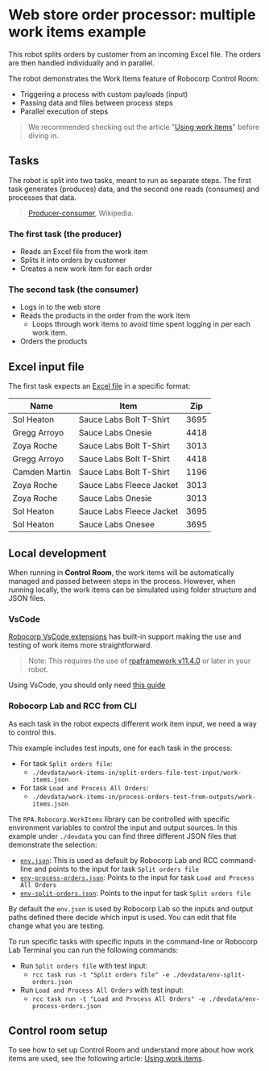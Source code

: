 # Web store order processor: multiple work items example

This robot splits orders by customer from an incoming Excel file. The orders are then handled individually and in parallel.

The robot demonstrates the Work Items feature of Robocorp Control Room:

- Triggering a process with custom payloads (input)
- Passing data and files between process steps
- Parallel execution of steps

> We recommended checking out the article "[Using work items](https://robocorp.com/docs/development-guide/control-room/data-pipeline)" before diving in.

## Tasks

The robot is split into two tasks, meant to run as separate steps. The first task generates (produces) data, and the second one reads (consumes) and processes that data.

> [Producer-consumer](https://en.wikipedia.org/wiki/Producer%E2%80%93consumer_problem), Wikipedia.

### The first task (the producer)

- Reads an Excel file from the work item
- Splits it into orders by customer
- Creates a new work item for each order

### The second task (the consumer)

- Logs in to the web store
- Reads the products in the order from the work item
  - Loops through work items to avoid time spent logging in per each work item.
- Orders the products

## Excel input file

The first task expects an [Excel file](https://github.com/robocorp/example-web-store-work-items/raw/master/devdata/orders.xlsx) in a specific format:

| Name          | Item                     | Zip  |
| ------------- | ------------------------ | ---- |
| Sol Heaton    | Sauce Labs Bolt T-Shirt  | 3695 |
| Gregg Arroyo  | Sauce Labs Onesie        | 4418 |
| Zoya Roche    | Sauce Labs Bolt T-Shirt  | 3013 |
| Gregg Arroyo  | Sauce Labs Bolt T-Shirt  | 4418 |
| Camden Martin | Sauce Labs Bolt T-Shirt  | 1196 |
| Zoya Roche    | Sauce Labs Fleece Jacket | 3013 |
| Zoya Roche    | Sauce Labs Onesie        | 3013 |
| Sol Heaton    | Sauce Labs Fleece Jacket | 3695 |
| Sol Heaton    | Sauce Labs Onesee        | 3695 |


## Local development

When running in **Control Room**, the work items will be automatically managed and passed between steps in the process. However, when running locally, the work items can be simulated using folder structure and JSON files.

### VsCode
[Robocorp VsCode extensions](https://robocorp.com/docs/developer-tools/visual-studio-code/overview) has built-in support making the use and testing of work items more straightforward.

> Note: This requires the use of [rpaframework v11.4.0](https://rpaframework.org/releasenotes.html) or later in your robot.

Using VsCode, you should only need [this guide](https://robocorp.com/docs/developer-tools/visual-studio-code/extension-features#using-work-items)


### Robocorp Lab and RCC from CLI

As each task in the robot expects different work item input, we need a way to control this.

This example includes test inputs, one for each task in the process:
- For task `Split orders file`:
  - `./devdata/work-items-in/split-orders-file-test-input/work-items.json`
- For task `Load and Process All Orders`:
  - `./devdata/work-items-in/process-orders-test-from-outputs/work-items.json`

The `RPA.Robocorp.WorkItems` library can be controlled with specific environment variables to control the input and output sources. In this example under `./devdata` you can find three different JSON files that demonstrate the selection:
- [`env.json`](./devdata/env.json): This is used as default by Robocorp Lab and RCC command-line and points to the input for task `Split orders file`
- [`env-process-orders.json`](./devdata/env-process-orders.json): Points to the input for task `Load and Process All Orders`
- [`env-split-orders.json`](./devdata/env-split-orders.json): Points to the input for task `Split orders file`

By default the `env.json` is used by Robocorp Lab so the inputs and output paths defined there decide which input is used. You can edit that file change what you are testing.

To run specific tasks with specific inputs in the command-line or Robocorp Lab Terminal you can run the following commands:
- Run `Split orders file` with test input:
  - `rcc task run -t "Split orders file" -e ./devdata/env-split-orders.json`
- Run `Load and Process All Orders` with test input:
  - `rcc task run -t "Load and Process All Orders" -e ./devdata/env-process-orders.json`

## Control room setup

To see how to set up Control Room and understand more about how work items are used, see the following article: [Using work items](https://robocorp.com/docs/development-guide/control-room/data-pipeline).
